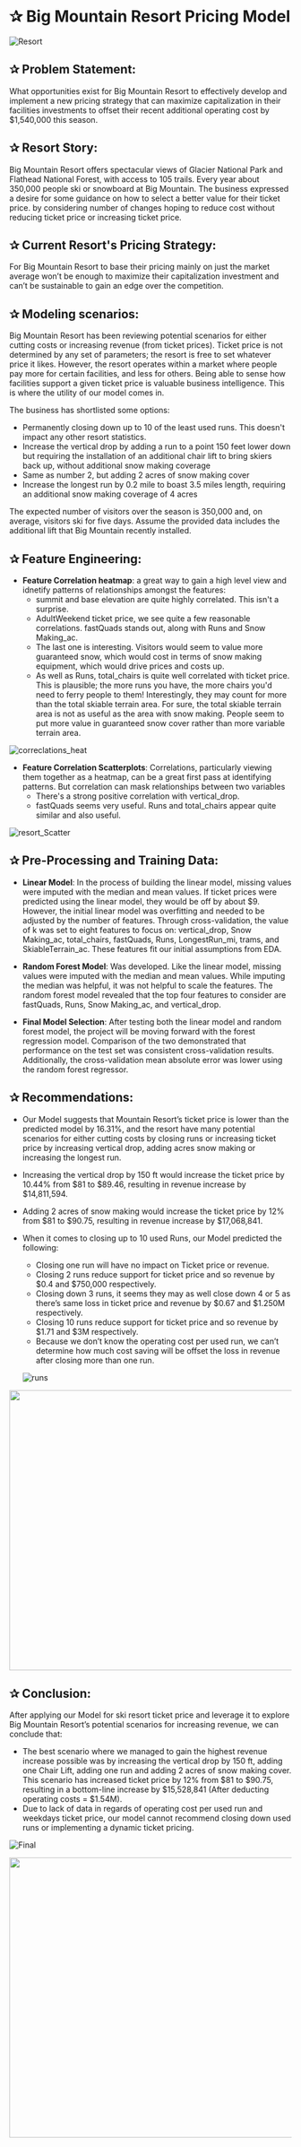 # ✰ Big Mountain Resort Pricing Model

![Resort](https://user-images.githubusercontent.com/67468718/103321199-58c03380-49ed-11eb-9ab2-8f1063fd2ab9.JPG)

## ✰ Problem Statement: 
    
What opportunities exist for Big Mountain Resort to effectively develop and implement a new pricing strategy that can maximize capitalization in their facilities investments to offset their recent additional operating cost by $1,540,000 this season.

## ✰ Resort Story:
 
Big Mountain Resort offers spectacular views of Glacier National Park and Flathead National Forest, with access to 105 trails. Every year about 350,000 people ski or snowboard at Big Mountain. The business expressed a desire for some guidance on how to select a better value for their ticket price. by considering number of changes hoping to reduce cost without reducing ticket price or increasing ticket price.

## ✰ Current Resort's Pricing Strategy:

For Big Mountain Resort to base their pricing mainly on just the market average won’t be enough to maximize their capitalization investment and can’t be sustainable to gain an edge over the competition. 

## ✰ Modeling scenarios:

Big Mountain Resort has been reviewing potential scenarios for either cutting costs or increasing revenue (from ticket prices). Ticket price is not determined by any set of parameters; the resort is free to set whatever price it likes. However, the resort operates within a market where people pay more for certain facilities, and less for others. Being able to sense how facilities support a given ticket price is valuable business intelligence. This is where the utility of our model comes in.

The business has shortlisted some options:

 * Permanently closing down up to 10 of the least used runs. This doesn't impact any other resort statistics.
 * Increase the vertical drop by adding a run to a point 150 feet lower down but requiring the installation of an additional chair lift to bring skiers back up, without additional snow making coverage
 * Same as number 2, but adding 2 acres of snow making cover
 * Increase the longest run by 0.2 mile to boast 3.5 miles length, requiring an additional snow making coverage of 4 acres

The expected number of visitors over the season is 350,000 and, on average, visitors ski for five days. Assume the provided data includes the additional lift that Big Mountain recently installed.

## ✰ Feature Engineering:

 * **Feature Correlation heatmap**: a great way to gain a high level view and idnetify patterns of relationships amongst the features:
     * summit and base elevation are quite highly correlated. This isn't a surprise. 
     * AdultWeekend ticket price, we see quite a few reasonable correlations. fastQuads stands out, along with Runs and Snow Making_ac. 
     * The last one is interesting. Visitors would seem to value more guaranteed snow, which would cost in terms of snow making equipment, which would drive prices and costs up.
     * As well as Runs, total_chairs is quite well correlated with ticket price. This is plausible; the more runs you have, the more chairs you'd need to ferry people to them! Interestingly, they may count for more than the total skiable terrain area. For sure, the total skiable terrain area is not as useful as the area with snow making. People seem to put more value in guaranteed snow cover rather than more variable terrain area.
 
 ![correclations_heat](https://user-images.githubusercontent.com/67468718/103321593-46df9000-49ef-11eb-95e4-ed68a07ca5b8.JPG)
 
  * **Feature Correlation Scatterplots**: Correlations, particularly viewing them together as a heatmap, can be a great first pass at identifying patterns. But correlation can mask relationships between two variables
     * There's a strong positive correlation with vertical_drop.
     * fastQuads seems very useful. Runs and total_chairs appear quite similar and also useful.
    
![resort_Scatter](https://user-images.githubusercontent.com/67468718/103321868-8d81ba00-49f0-11eb-9fb6-26dc1a4c91b1.JPG)

## ✰ Pre-Processing and Training Data: 
  * **Linear Model**: In the process of building the linear model, missing values were imputed with the median and mean values. If ticket prices were predicted using the linear model, they would be off by about $9. However, the initial linear model was overfitting and needed to be adjusted by the number of features. Through cross-validation, the value of k was set to eight features to focus on: vertical_drop, Snow Making_ac, total_chairs, fastQuads, Runs, LongestRun_mi, trams, and SkiableTerrain_ac. These features fit our initial assumptions from EDA.
  
  * **Random Forest Model**: Was developed. Like the linear model, missing values were imputed with the median and mean values. While imputing the median was helpful, it was not helpful to scale the features. The random forest model revealed that the top four features to consider are fastQuads, Runs, Snow Making_ac, and vertical_drop.
    
  * **Final Model Selection**: After testing both the linear model and random forest model, the project will be moving forward with the forest regression model. Comparison of the two demonstrated that performance on the test set was consistent cross-validation results. Additionally, the cross-validation mean absolute error was lower using the random forest regressor.
  
## ✰ Recommendations: 
  * Our Model suggests that Mountain Resort’s ticket price is lower than the predicted model by 16.31%, and the resort have many potential scenarios for either cutting costs by closing runs or increasing ticket price by increasing vertical drop, adding acres snow making or increasing the longest run.
  * Increasing the vertical drop by 150 ft would increase the ticket price by 10.44% from $81 to $89.46, resulting in revenue increase by $14,811,594.
  * Adding 2 acres of snow making would increase the ticket price by 12% from $81 to $90.75, resulting in revenue increase by $17,068,841.
  * When it comes to closing up to 10 used Runs, our Model predicted the following: 
    * Closing one run will have no impact on Ticket price or revenue.
    * Closing 2 runs reduce support for ticket price and so revenue by $0.4 and $750,000 respectively. 
    * Closing down 3 runs, it seems they may as well close down 4 or 5 as there’s same loss in ticket price and revenue by $0.67 and $1.250M respectively.
    * Closing 10 runs reduce support for ticket price and so revenue by $1.71 and $3M respectively.
    * Because we don’t know the operating cost per used run, we can’t determine how much cost saving will be offset the loss in revenue after closing more than one run.
    
    ![runs](https://user-images.githubusercontent.com/67468718/103326653-3d155700-4a06-11eb-8e4f-c90e7c3a866d.JPG)
    
<p align="center">
  <img width="660" height="500" src="https://user-images.githubusercontent.com/67468718/103326653-3d155700-4a06-11eb-8e4f-c90e7c3a866d.JPG">
</p>

    
## ✰ Conclusion: 
After applying our Model for ski resort ticket price and leverage it to explore Big Mountain Resort’s potential scenarios for increasing revenue, we can conclude that:
  * The best scenario where we managed to gain the highest revenue increase possible was by increasing the vertical drop by 150 ft, adding one Chair Lift, adding one run and adding 2 acres of snow making cover. This scenario has increased ticket price by 12% from $81 to $90.75, resulting in a bottom-line increase by $15,528,841 (After deducting operating costs = $1.54M).
  * Due to lack of data in regards of operating cost per used run and weekdays ticket price, our model cannot recommend closing down used runs or implementing a dynamic ticket pricing.
  
  ![Final](https://user-images.githubusercontent.com/67468718/103326714-849be300-4a06-11eb-9cad-8a898f6f9319.JPG)
  
<p align="center">
  <img width="660" height="500" src="https://user-images.githubusercontent.com/67468718/103326714-849be300-4a06-11eb-9cad-8a898f6f9319.JPG">
</p>


    
    

    
    
    






